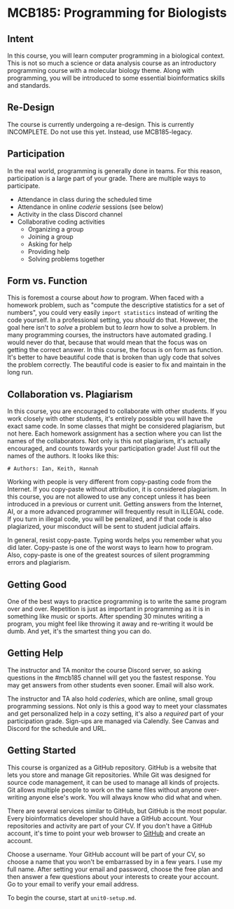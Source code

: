 MCB185: Programming for Biologists
==================================

## Intent ##

In this course, you will learn computer programming in a biological context.
This is not so much a science or data analysis course as an introductory
programming course with a molecular biology theme. Along with programming, you
will be introduced to some essential bioinformatics skills and standards.

## Re-Design ##

The course is currently undergoing a re-design. This is currently INCOMPLETE.
Do not use this yet. Instead, use MCB185-legacy.

## Participation ##

In the real world, programming is generally done in teams. For this reason,
participation is a large part of your grade. There are multiple ways to
participate.

+ Attendance in class during the scheduled time
+ Attendance in online _coderie_ sessions (see below)
+ Activity in the class Discord channel
+ Collaborative coding activities
	+ Organizing a group
	+ Joining a group
	+ Asking for help
	+ Providing help
	+ Solving problems together

## Form vs. Function ##

This is foremost a course about _how_ to program. When faced with a homework
problem, such as "compute the descriptive statistics for a set of numbers", you
could very easily `import statistics` instead of writing the code yourself. In
a professional setting, you _should_ do that. However, the goal here isn't to
_solve_ a problem but to _learn_ how to solve a problem. In many programming
courses, the instructors have automated grading. I would never do that, because
that would mean that the focus was on getting the correct answer. In this
course, the focus is on form as function. It's better to have beautiful code
that is broken than ugly code that solves the problem correctly. The beautiful
code is easier to fix and maintain in the long run.

## Collaboration vs. Plagiarism ##

In this course, you are encouraged to collaborate with other students. If you
work closely with other students, it's entirely possible you will have the
exact same code. In some classes that might be considered plagiarism, but not
here. Each homework assignment has a section where you can list the names of
the collaborators. Not only is this not plagiarism, it's actually encouraged,
and counts towards your participation grade! Just fill out the names of the
authors. It looks like this:

```
# Authors: Ian, Keith, Hannah
```

Working with people is very different from copy-pasting code from the Internet.
If you copy-paste without attribution, it is considered plagiarism. In this
course, you are not allowed to use any concept unless it has been introduced in
a previous or current unit. Getting answers from the Internet, AI, or a more
advanced programmer will frequently result in ILLEGAL code. If you turn in
illegal code, you will be penalized, and if that code is also plagiarized, your
misconduct will be sent to student judicial affairs.

In general, resist copy-paste. Typing words helps you remember what you did
later. Copy-paste is one of the worst ways to learn how to program. Also,
copy-paste is one of the greatest sources of silent programming errors and
plagiarism.

## Getting Good ##

One of the best ways to practice programming is to write the same program over
and over. Repetition is just as important in programming as it is in something
like music or sports. After spending 30 minutes writing a program, you might
feel like throwing it away and re-writing it would be dumb. And yet, it's the
smartest thing you can do.

## Getting Help ##

The instructor and TA monitor the course Discord server, so asking questions in
the #mcb185 channel will get you the fastest response. You may get answers from
other students even sooner. Email will also work.

The instructor and TA also hold _coderies_, which are online, small group
programming sessions. Not only is this a good way to meet your classmates and
get personalized help in a cozy setting, it's also a _required_ part of your
participation grade. Sign-ups are managed via Calendly. See Canvas and Discord
for the schedule and URL.

## Getting Started ##

This course is organized as a GitHub repository. GitHub is a website that lets
you store and manage Git repositories. While Git was designed for source code
management, it can be used to manage all kinds of projects. Git allows multiple
people to work on the same files without anyone over-writing anyone else's
work. You will always know who did what and when.

There are several services similar to GitHub, but GitHub is the most popular.
Every bioinformatics developer should have a GitHub account. Your repositories
and activity are part of your CV. If you don't have a GitHub account, it's time
to point your web browser to [GitHub](https://github.com) and create an
account.

Choose a username. Your GitHub account will be part of your CV, so choose a
name that you won't be embarrassed by in a few years. I use my full name. After
setting your email and password, choose the free plan and then answer a few
questions about your interests to create your account. Go to your email to
verify your email address.

To begin the course, start at `unit0-setup.md`.
